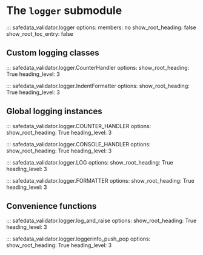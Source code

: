# The `logger` submodule

::: safedata_validator.logger
    options:
        members: no
        show_root_heading: false
        show_root_toc_entry: false

## Custom logging classes

::: safedata_validator.logger.CounterHandler
    options:
        show_root_heading: True
        heading_level: 3

::: safedata_validator.logger.IndentFormatter
    options:
        show_root_heading: True
        heading_level: 3

## Global logging instances

::: safedata_validator.logger.COUNTER_HANDLER
    options:
        show_root_heading: True
        heading_level: 3

::: safedata_validator.logger.CONSOLE_HANDLER
    options:
        show_root_heading: True
        heading_level: 3

::: safedata_validator.logger.LOG
    options:
        show_root_heading: True
        heading_level: 3

::: safedata_validator.logger.FORMATTER
    options:
        show_root_heading: True
        heading_level: 3

## Convenience functions

::: safedata_validator.logger.log_and_raise
    options:
        show_root_heading: True
        heading_level: 3

::: safedata_validator.logger.loggerinfo_push_pop
    options:
        show_root_heading: True
        heading_level: 3
